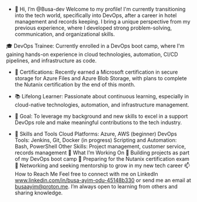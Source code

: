 - 👋 Hi, I’m @Busa-dev Welcome to my profile! I'm currently transitioning into the tech world, specifically into DevOps, after a career in hotel management and records keeping. I bring a unique perspective from my previous experience, where I developed strong problem-solving, communication, and organizational skills.

🎓 DevOps Trainee: Currently enrolled in a DevOps boot camp, where I'm gaining hands-on experience in cloud technologies, automation, CI/CD pipelines, and infrastructure as code.
- 🏅 Certifications: Recently earned a Microsoft certification in secure storage for Azure Files and Azure Blob Storage, with plans to complete the Nutanix certification by the end of this month.
- 📚 Lifelong Learner: Passionate about continuous learning, especially in cloud-native technologies, automation, and infrastructure management.

- 🎯 Goal: To leverage my background and new skills to excel in a support DevOps role and make meaningful contributions to the tech industry.
- 💼 Skills and Tools
Cloud Platforms: Azure, AWS (beginner)
DevOps Tools: Jenkins, Git, Docker (in progress)
Scripting and Automation: Bash, PowerShell
Other Skills: Project management, customer service, records management
🚀 What I’m Working On
🌱 Building projects as part of my DevOps boot camp
📖 Preparing for the Nutanix certification exam
🤝 Networking and seeking mentorship to grow in my new tech career
  📫 How to Reach Me
Feel free to connect with me on LinkedIn www.linkedin.com/in/busa-ayim-odu-45148b330 or send me an email at busaayim@proton.me. I’m always open to learning from others and sharing knowledge.

<!---
Busa-dev/Busa-dev is a ✨ special ✨ repository because its `README.md` (this file) appears on your GitHub profile.
You can click the Preview link to take a look at your changes.
--->


